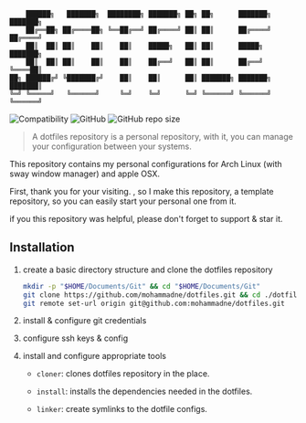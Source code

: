 ```
    ██████╗   ███████╗  ████████╗ ███████╗ ██╗ ██╗      ███████╗ ███████╗
    ██╔══██╗ ██╔════██╗ ╚══██╔══╝ ██╔════╝ ██║ ██║      ██╔════╝ ██╔════╝
    ██║  ██║ ██║    ██║    ██║    █████╗   ██║ ██║      █████╗   ███████╗
    ██║  ██║ ██║    ██║    ██║    ██╔══╝   ██║ ██║      ██╔══╝   ╚════██║
██╗ ██████╔╝ ╚███████╔╝    ██║    ██║      ██║ ███████╗ ███████╗ ███████║
╚═╝ ╚═════╝   ╚══════╝     ╚═╝    ╚═╝      ╚═╝ ╚══════╝ ╚══════╝ ╚══════╝
```

![Compatibility](https://img.shields.io/badge/works%20on-arch-blue?logo=archlinux&style=for-the-badge)
![GitHub](https://img.shields.io/github/license/mohammadne/dotfiles?logo=gnu&style=for-the-badge)
![GitHub repo size](https://img.shields.io/github/repo-size/mohammadne/dotfiles?style=for-the-badge)

> A dotfiles repository is a personal repository, with it, you can manage your configuration between your systems.

This repository contains my personal configurations for Arch Linux (with sway window manager) and apple OSX.

First, thank you for your visiting. , so I make this repository, a template repository, so you can easily start your personal one from it.

if you this repository was helpful, please don't forget to support & star it.

## Installation

1. create a basic directory structure and clone the dotfiles repository

    ``` bash
    mkdir -p "$HOME/Documents/Git" && cd "$HOME/Documents/Git"
    git clone https://github.com/mohammadne/dotfiles.git && cd ./dotfiles
    git remote set-url origin git@github.com:mohammadne/dotfiles.git
    ```

2. install & configure git credentials

3. configure ssh keys & config

4. install and configure appropriate tools

   - `cloner`: clones dotfiles repository in the place.

   - `install`: installs the dependencies needed in the dotfiles.

   - `linker`: create symlinks to the dotfile configs.
